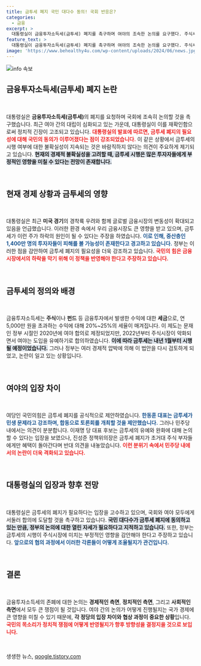 ```yaml
---
title: 금투세 폐지 국민 대다수 동의! 국회 반응은?
categories:
  - 금융
excerpt: >
  대통령실이 금융투자소득세(금투세) 폐지를 촉구하며 여야의 조속한 논의를 요구했다. 주식시장 악화 속에서 1400만 국민 투자자 보호를 강조하며 지지 목소리를 높이고 있다. 과연, 금투세의 운명은 어떻게 될까? 클릭하여 모든 진실을 확인하라!
feature_text: >
  대통령실이 금융투자소득세(금투세) 폐지를 촉구하며 여야의 조속한 논의를 요구했다. 주식시장 악화 속에서 1400만 국민 투자자 보호를 강조하며 지지 목소리를 높이고 있다. 과연, 금투세의 운명은 어떻게 될까? 클릭하여 모든 진실을 확인하라!
image: 'https://www.behealthy4u.com/wp-content/uploads/2024/06/news.jpg'
---
```


<p><img src="https://www.behealthy4u.com/wp-content/uploads/2024/06/news.jpg" alt="info 속보" /></p>

<h2 data-ke-size="size26">금융투자소득세(금투세) 폐지 논란</h2>

<p data-ke-size="size16">&nbsp;</p>

<p>대통령실은 <strong>금융투자소득세(금투세)</strong>의 폐지를 요청하며 국회에 조속히 논의할 것을 촉구했습니다. 최근 여야 간의 대립이 심화되고 있는 가운데, 대통령실이 이를 재확인함으로써 정치적 긴장이 고조되고 있습니다. <b><span style="color: #ee2323;">대통령실의 발표에 따르면, 금투세 폐지의 필요성에 대해 국민의 동의가 이루어졌다는 점이 강조되었습니다.</span></b> 이 같은 상황에서 금투세의 시행 여부에 대한 불확실성이 지속되는 것은 바람직하지 않다는 의견이 주요하게 제기되고 있습니다. <b><span style="background-color: #21538527;">현재의 경제적 불확실성을 고려할 때, 금투세 시행은 많은 투자자들에게 부정적인 영향을 미칠 수 있다는 전망이 존재합니다.</span></b> </p>

<p data-ke-size="size16">&nbsp;</p>

<h2 data-ke-size="size26">현재 경제 상황과 금투세의 영향</h2>

<p data-ke-size="size16">&nbsp;</p>

<p>대통령실은 최근 <strong>미국 경기</strong>의 경착륙 우려와 함께 글로벌 금융시장의 변동성이 확대되고 있음을 언급했습니다. 이러한 환경 속에서 우리 금융시장도 큰 영향을 받고 있으며, 금투세가 이런 주가 하락의 원인이 될 수 있다는 주장을 하였습니다. <b><span style="color: #1a5490;">이로 인해, 중산층인 1,400만 명의 투자자들이 피해를 볼 가능성이 존재한다고 경고하고 있습니다.</span></b> 정부는 이러한 점을 감안하여 금투세 폐지의 필요성을 더욱 강조하고 있습니다. <b><span style="color: #ee2323;">국민의 힘은 금융시장에서의 하락을 막기 위해 이 정책을 반영해야 한다고 주장하고 있습니다.</span></b></p>

<p data-ke-size="size16">&nbsp;</p>

<h2 data-ke-size="size26">금투세의 정의와 배경</h2>

<p data-ke-size="size16">&nbsp;</p>

<p>금융투자소득세는 <strong>주식</strong>이나 <strong>펀드</strong> 등 금융투자에서 발생한 수익에 대한 <strong>세금</strong>으로, 연 5,000만 원을 초과하는 수익에 대해 20%~25%의 세율이 매겨집니다. 이 제도는 문재인 정부 시절인 2020년에 여야 합의로 제정되었지만, 2022년부터 주식시장이 악화되면서 여야는 도입을 유예하기로 합의하였습니다. <b><span style="background-color: #21538527;">이에 따라 금투세는 내년 1월부터 시행될 예정이었습니다.</span></b> 그러나 정부는 여러 경제적 압박에 의해 이 법안을 다시 검토하게 되었고, 논란이 일고 있는 상황입니다. </p>

<p data-ke-size="size16">&nbsp;</p>

<h2 data-ke-size="size26">여야의 입장 차이</h2>

<p data-ke-size="size16">&nbsp;</p>

<p>여당인 국민의힘은 금투세 폐지를 공식적으로 제안하였습니다. <b><span style="color: #1a5490;">한동훈 대표는 금투세가 민생 문제라고 강조하며, 합동으로 토론회를 개최할 것을 제안했습니다.</span></b> 그러나 민주당 내에서는 의견이 분분합니다. 이재명 당 대표 후보는 금투세의 유예와 완화에 대해 논의할 수 있다는 입장을 보였으나, 진성준 정책위의장은 금투세 폐지가 초거대 주식 부자들에게만 혜택이 돌아간다며 반대 의견을 내놓았습니다. <b><span style="color: #ee2323;">이런 분위기 속에서 민주당 내에서의 논란이 더욱 격화되고 있습니다.</span></b></p>

<p data-ke-size="size16">&nbsp;</p>

<h2 data-ke-size="size26">대통령실의 입장과 향후 전망</h2>

<p data-ke-size="size16">&nbsp;</p>

<p>대통령실은 금투세의 폐지가 필요하다는 입장을 고수하고 있으며, 국회와 여야 모두에게 서둘러 합의에 도달할 것을 촉구하고 있습니다. <b><span style="background-color: #21538527;">국민 대다수가 금투세 폐지에 동의하고 있는 만큼, 정부의 논의에 대한 열린 자세가 필요하다고 지적하고 있습니다.</span></b> 또한, 정부는 금투세의 시행이 주식시장에 미치는 부정적인 영향을 감안해야 한다고 주장하고 있습니다. <b><span style="color: #1a5490;">앞으로의 협의 과정에서 이러한 각론들이 어떻게 조율될지가 관건입니다.</span></b></p>

<p data-ke-size="size16">&nbsp;</p>

<h2 data-ke-size="size26">결론</h2>

<p data-ke-size="size16">&nbsp;</p>

<p>금융투자소득세의 존폐에 대한 논의는 <strong>경제적인 측면</strong>, <strong>정치적인 측면</strong>, 그리고 <strong>사회적인 측면</strong>에서 모두 큰 쟁점이 될 것입니다. 여야 간의 논의가 어떻게 진행될지는 국가 경제에 큰 영향을 미칠 수 있기 때문에, <strong>각 정당의 입장 차이와 협상 과정이 중요한 상황</strong>입니다. <b><span style="color: #ee2323;">국민의 목소리가 정치적 쟁점에 어떻게 반영될지가 향후 방향성을 결정지을 것으로 보입니다.</span></b> </p>

<p data-ke-size="size16">&nbsp;</p>
생생한 뉴스, <a href="https://qoogle.tistory.com" rel="dofollow">qoogle.tistory.com</a>


